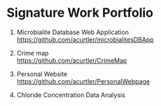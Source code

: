 # Signature Work Portfolio

1. Microbialite Database Web Application
   https://github.com/acurtler/microbialitesDBApp

2. Crime map  
  https://github.com/acurtler/CrimeMap

3. Personal Website  
   https://github.com/acurtler/PersonalWebpage

4. Chloride Concentration Data Analysis
